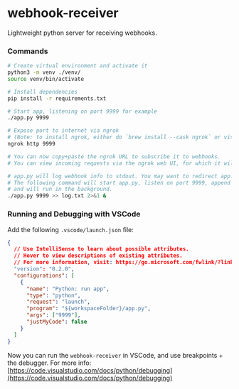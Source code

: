 # webhook-receiver

Lightweight python server for receiving webhooks.

### Commands

```bash
# Create virtual environment and activate it
python3 -m venv ./venv/
source venv/bin/activate

# Install dependencies
pip install -r requirements.txt

# Start app, listening on port 9999 for example
./app.py 9999

# Expose port to internet via ngrok
# (Note: to install ngrok, either do `brew install --cask ngrok` or visit https://ngrok.com/download)
ngrok http 9999

# You can now copy+paste the ngrok URL to subscribe it to webhooks.
# You can view incoming requests via the ngrok web UI, for which it will provide a URL.

# app.py will log webhook info to stdout. You may want to redirect app.py output to a file.
# The following command will start app.py, listen on port 9999, append stdout and stderr to log.txt,
# and will run in the background.
./app.py 9999 >> log.txt 2>&1 &
```

### Running and Debugging with VSCode

Add the following `.vscode/launch.json` file:

```json
{
  // Use IntelliSense to learn about possible attributes.
  // Hover to view descriptions of existing attributes.
  // For more information, visit: https://go.microsoft.com/fwlink/?linkid=830387
  "version": "0.2.0",
  "configurations": [
    {
      "name": "Python: run app",
      "type": "python",
      "request": "launch",
      "program": "${workspaceFolder}/app.py",
      "args": ["9999"],
      "justMyCode": false
    }
  ]
}
```

Now you can run the `webhook-receiver` in VSCode, and use breakpoints + the debugger.
For more info: [https://code.visualstudio.com/docs/python/debugging](https://code.visualstudio.com/docs/python/debugging)
